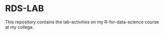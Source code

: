 # RDS-LAB
 This repository contains the lab-activities on my R-for-data-science course at my college.
